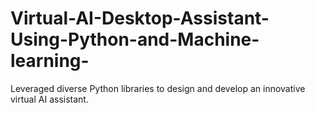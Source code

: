 # Virtual-AI-Desktop-Assistant-Using-Python-and-Machine-learning-
Leveraged diverse Python libraries to design and develop an innovative virtual AI assistant.

